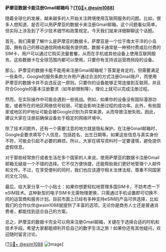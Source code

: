 **萨摩亚数据卡能注册Gmail邮箱吗？[[TG💪+ @esim1088](https://t.me/s/esim1088)]**

随着全球化的发展，越来越多的人开始关注跨境使用互联网服务的问题。比如，很多人想知道，是否可以用萨摩亚的数据卡来注册Gmail邮箱。这个问题看似简单，但实际上涉及到了不少技术细节和政策规定。今天我们就来详细聊聊这个话题。

首先，我们需要了解什么是萨摩亚的数据卡。萨摩亚是一个位于南太平洋的小岛国，拥有自己的移动通信网络和服务提供商。数据卡通常是一种预付费或后付费的SIM卡，用户可以通过它购买流量套餐，从而在手机或其他设备上使用互联网服务。这些数据卡在全球范围内都可以使用，只要你有支持该运营商频段的设备。

那么，萨摩亚的数据卡能不能用来注册Gmail邮箱呢？答案是肯定的，但需要满足一些条件。Google的服务条款允许用户通过合法的方式注册Gmail账户，而使用萨摩亚的数据卡并不会违反这一原则。只要你的设备能够正常连接到互联网，并且符合Google的基本注册要求（如年龄限制等），理论上就可以完成注册过程。

然而，在实际操作中可能会遇到一些挑战。例如，如果你的设备没有国际漫游功能，或者所在的地区网络信号较弱，可能会影响注册过程的成功率。此外，有些国家或地区的IP地址可能会被Google识别为异常来源，从而导致注册失败。因此，建议大家在注册前确保设备处于稳定的网络环境中。

除了技术问题外，还有一个需要注意的地方就是隐私保护。在注册Gmail邮箱时，Google会要求填写个人信息，包括姓名、出生日期等。如果这些信息与真实身份不符，可能会引起不必要的麻烦。所以，大家在填写资料时一定要谨慎，避免提供虚假信息。

对于那些经常旅行或者生活在多个国家的人来说，使用萨摩亚的数据卡注册Gmail邮箱无疑是一个不错的选择。它不仅方便快捷，还能帮助我们更好地管理个人邮件和文件。不过，在享受便利的同时，我们也应该遵守相关法律法规，尊重不同国家的文化习俗。

最后，给大家分享一个小贴士：如果你想更轻松地管理多国SIM卡，不妨考虑一下eSIM技术。这种新型的电子SIM卡无需物理更换，只需通过手机设置即可切换不同的运营商和服务计划。目前市面上已经有多种支持eSIM的产品可供选择，比如我们的合作伙伴@esim1088就提供了丰富的选项。无论你是商务人士还是普通消费者，都能找到适合自己的方案。

总之，萨摩亚的数据卡完全可以用来注册Gmail邮箱，关键在于选择合适的时机和技术手段。希望大家都能顺利开启自己的数字生活之旅！如果你还有其他疑问，欢迎随时留言讨论。

[[TG💪+ @esim1088](https://t.me/s/esim1088) ![Image](https://i.postimg.cc/4NQfJmqS/Snipaste-2025-05-13-00-14-12.png)]